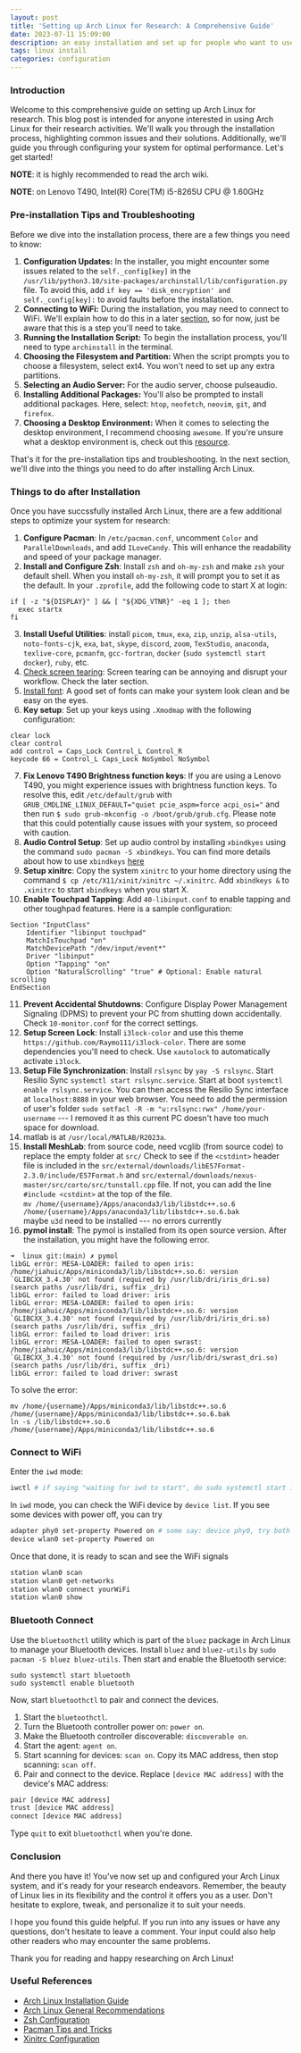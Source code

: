 ```yaml
---
layout: post
title: 'Setting up Arch Linux for Research: A Comprehensive Guide'
date: 2023-07-11 15:09:00
description: an easy installation and set up for people who want to use arch linux for research
tags: linux install
categories: configuration
---
```

### Introduction
Welcome to this comprehensive guide on setting up Arch Linux for research. This blog post is intended for anyone interested in using Arch Linux for their research activities. We'll walk you through the installation process, highlighting common issues and their solutions. Additionally, we'll guide you through configuring your system for optimal performance. Let's get started!

**NOTE**: it is highly recommended to read the arch wiki.

**NOTE**: on Lenovo T490, Intel(R) Core(TM) i5-8265U CPU @ 1.60GHz

### Pre-installation Tips and Troubleshooting
Before we dive into the installation process, there are a few things you need to know:

1. **Configuration Updates:** In the installer, you might encounter some issues related to the `self._config[key]` in the `/usr/lib/python3.10/site-packages/archinstall/lib/configuration.py` file. To avoid this, add `if key == 'disk_encryption' and self._config[key]:` to avoid faults before the installation.
2. **Connecting to WiFi:** During the installation, you may need to connect to WiFi. We'll explain how to do this in a later [section](#connect-to-wifi), so for now, just be aware that this is a step you'll need to take.
3. **Running the Installation Script:** To begin the installation process, you'll need to type `archinstall` in the terminal.
4. **Choosing the Filesystem and Partition:** When the script prompts you to choose a filesystem, select ext4. You won't need to set up any extra partitions.
5. **Selecting an Audio Server:** For the audio server, choose pulseaudio.
6. **Installing Additional Packages:** You'll also be prompted to install additional packages. Here, select: `htop`, `neofetch`, `neovim`, `git`, and `firefox`.
7. **Choosing a Desktop Environment:** When it comes to selecting the desktop environment, I recommend choosing `awesome`. If you're unsure what a desktop environment is, check out this [resource](README_linux.md).

That's it for the pre-installation tips and troubleshooting. In the next section, we'll dive into the things you need to do after installing Arch Linux.


<!-- {% highlight c++ linenos %} -->
<!---->
<!-- int -->
<!-- {% endhighlight %} -->
### Things to do after Installation
Once you have succssfully installed Arch Linux, there are a few additional steps to optimize your system for research:
1. **Configure Pacman**: In `/etc/pacman.conf`, uncomment `Color` and `ParallelDownloads`, and add `ILoveCandy`. This will enhance the readability and speed of your package manager.
2. **Install and Configure Zsh**: Install `zsh` and `oh-my-zsh` and make `zsh` your default shell. When you install `oh-my-zsh`, it will prompt you to set it as the default. In your `.zprofile`, add the following code to start X at login:
```
if [ -z "${DISPLAY}" ] && [ "${XDG_VTNR}" -eq 1 ]; then
  exec startx
fi
```
3. **Install Useful Utilities**: install `picom`, `tmux`, `exa`, `zip`, `unzip`, `alsa-utils`, `noto-fonts-cjk`, `exa`, `bat`, `skype`, `discord`, `zoom`, `TexStudio`, `anaconda`, `texlive-core`, `pcmanfm`, `gcc-fortran`, `docker` (`sudo systemctl start docker`), `ruby`, etc.
4. [Check screen tearing](#screen-tearing): Screen tearing can be annoying and disrupt your workflow. Check the later section.
5. [Install font](#install-font):  A good set of fonts can make your system look clean and be easy on the eyes. 
6. **Key setup**: Set up your keys using  `.Xmodmap` with the following configuration:
``` text
clear lock
clear control
add control = Caps_Lock Control_L Control_R
keycode 66 = Control_L Caps_Lock NoSymbol NoSymbol
```
7. **Fix Lenovo T490 Brightness function keys**:  If you are using a Lenovo T490, you might experience issues with brightness function keys. To resolve this, edit `/etc/default/grub` with `GRUB_CMDLINE_LINUX_DEFAULT="quiet pcie_aspm=force acpi_osi="` and then run `$ sudo grub-mkconfig -o /boot/grub/grub.cfg`. Please note that this could potentially cause issues with your system, so proceed with caution.
8. **Audio Control Setup**: Set up audio control by installing `xbindkyes` using the command `sudo pacman -S xbindkeys`. You can find more details about how to use `xbindkeys` [here](https://wiki.archlinux.org/title/Xbindkeys)
9. **Setup xinitrc**: Copy the system `xinitrc` to your home directory using the command ` $ cp /etc/X11/xinit/xinitrc ~/.xinitrc `. 
Add `xbindkeys &` to `.xinitrc` to start `xbindkeys` when you start X.
10. **Enable Touchpad Tapping**: Add `40-libinput.conf` to enable tapping and other toughpad features. Here is a sample configuration:
```
Section "InputClass"
    Identifier "libinput touchpad"
    MatchIsTouchpad "on"
    MatchDevicePath "/dev/input/event*"
    Driver "libinput"
    Option "Tapping" "on"
    Option "NaturalScrolling" "true" # Optional: Enable natural scrolling
EndSection
```
11. **Prevent Accidental Shutdowns**: Configure Display Power Management Signaling (DPMS) to prevent your PC from shutting down accidentally. Check `10-monitor.conf` for the correct settings.
12. **Setup Screen Lock**: Install `i3lock-color` and use this theme `https://github.com/Raymo111/i3lock-color`. There are some dependencies you'll need to check. Use `xautolock` to automatically activate `i3lock`.
13. **Setup File Synchronization**: Install `rslsync` by `yay -S rslsync`. Start Resilio Sync `systemctl start rslsync.service`. Start at boot `systemctl enable rslsync.service`.
You can then access the Resilio Sync interface at `localhost:8888` in your web browser.
You need to add the permission of user's folder `sudo setfacl -R -m "u:rslsync:rwx" /home/your-username` --- I removed it as this current PC doesn't have too much space for download.
14. matlab is at `/usr/local/MATLAB/R2023a`.
15. **Install MeshLab**: from source code, need vcglib (from source code) to replace the empty folder at `src/`
Check to see if the `<cstdint>` header file is included in the `src/external/downloads/libE57Format-2.3.0/include/E57Format.h` and `src/external/downloads/nexus-master/src/corto/src/tunstall.cpp` file. If not, you can add the line `#include <cstdint>` at the top of the file. <br>
`mv /home/{username}/Apps/anaconda3/lib/libstdc++.so.6 /home/{username}/Apps/anaconda3/lib/libstdc++.so.6.bak` <br>
maybe `u3d` need to be installed --- no errors currently
16. **pymol install**: The pymol is installed from its open source version. After the installation, you might have the following error.
``` text
➜  linux git:(main) ✗ pymol
libGL error: MESA-LOADER: failed to open iris: /home/jiahuic/Apps/miniconda3/lib/libstdc++.so.6: version `GLIBCXX_3.4.30' not found (required by /usr/lib/dri/iris_dri.so) (search paths /usr/lib/dri, suffix _dri)
libGL error: failed to load driver: iris
libGL error: MESA-LOADER: failed to open iris: /home/jiahuic/Apps/miniconda3/lib/libstdc++.so.6: version `GLIBCXX_3.4.30' not found (required by /usr/lib/dri/iris_dri.so) (search paths /usr/lib/dri, suffix _dri)
libGL error: failed to load driver: iris
libGL error: MESA-LOADER: failed to open swrast: /home/jiahuic/Apps/miniconda3/lib/libstdc++.so.6: version `GLIBCXX_3.4.30' not found (required by /usr/lib/dri/swrast_dri.so) (search paths /usr/lib/dri, suffix _dri)
libGL error: failed to load driver: swrast
```
To solve the error:
```
mv /home/{username}/Apps/miniconda3/lib/libstdc++.so.6 /home/{username}/Apps/miniconda3/lib/libstdc++.so.6.bak
ln -s /lib/libstdc++.so.6 /home/{username}/Apps/miniconda3/lib/libstdc++.so.6
```

### Connect to WiFi
Enter the `iwd` mode:
``` bash
iwctl # if saying "waiting for iwd to start", do sudo systemctl start iwd
```
In `iwd` mode, you can check the WiFi device by `device list`. 
If you see some devices with power off, you can try
``` bash
adapter phy0 set-property Powered on # some say: device phy0, try both
device wlan0 set-property Powered on
```
Once that done, it is ready to scan and see the WiFi signals 
``` bash
station wlan0 scan
station wlan0 get-networks
station wlan0 connect yourWiFi
station wlan0 show
```


### Bluetooth Connect
Use the `bluetoothctl` utility which is part of the `bluez` package in Arch Linux to manage your Bluetooth devices.
Install `bluez` and `bluez-utils` by `sudo pacman -S bluez bluez-utils`.
Then start and enable the Bluetooth service:
```
sudo systemctl start bluetooth
sudo systemctl enable bluetooth
```
Now, start `bluetoothctl` to pair and connect the devices.
1. Start the `bluetoothctl`.
2. Turn the Bluetooth controller power on: `power on`.
3. Make the Bluetooth controller discoverable: `discoverable on`.
4. Start the agent: `agent on`.
5. Start scanning for devices: `scan on`. Copy its MAC address, then stop scanning: `scan off`.
6. Pair and connect to the device. Replace `[device MAC address]` with the device's MAC address:
``` bash
pair [device MAC address]
trust [device MAC address]
connect [device MAC address]
```
Type `quit` to exit `bluetoothctl` when you're done.


### Conclusion
And there you have it! You've now set up and configured your Arch Linux system, and it's ready for your research endeavors. Remember, the beauty of Linux lies in its flexibility and the control it offers you as a user. Don't hesitate to explore, tweak, and personalize it to suit your needs.

I hope you found this guide helpful. If you run into any issues or have any questions, don't hesitate to leave a comment. Your input could also help other readers who may encounter the same problems.

Thank you for reading and happy researching on Arch Linux!

### Useful References
* [Arch Linux Installation Guide](https://wiki.archlinux.org/title/Installation_guide)
* [Arch Linux General Recommendations](https://wiki.archlinux.org/title/General_recommendations)
* [Zsh Configuration](https://wiki.archlinux.org/title/Zsh)
* [Pacman Tips and Tricks](https://wiki.archlinux.org/title/Pacman/Tips_and_tricks)
* [Xinitrc Configuration](https://wiki.archlinux.org/title/Xinit)
